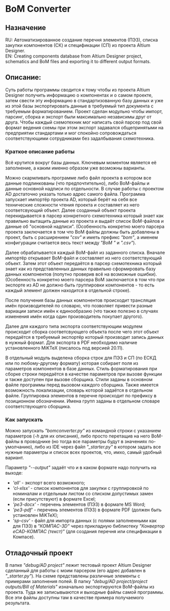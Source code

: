 # BoM Converter

## Назначение
RU: Автоматизированное создание перечня элементов (ПЭ3), списка закупки компонентов (СК) и спецификации (СП) из проекта Altium Designer.<br/>
EN: Creating components database from Altium Designer project, schematics and BoM files and exporting it to different output formats.

## Описание:
Суть работы программы сводится к тому чтобы из проекта Altium Designer получить информацию о компонентах и о самом проекте, затем свести эту информацию в стандартизованную базу данных и уже из этой базы экспортировать данные в требуемый тип документа с требуемым форматированием. Проект сделан модульно чтобы импорт, парсинг, сборка и экспорт были максимально независимы друг от друга. Чтобы каждый схемотехник мог написать свой парсер под свой формат ведения схемы при этом экспорт задавался общепринятыми на предприятии стандартами и мог спокойно сопровождаться соответствующими сотрудниками без задалбывания схемотехника.

### Краткое описание работы
Всё крутится вокруг базы данных. Ключевым моментом является её заполнение, а каким именно образом уже возможны варианты.

Можно скармливать программе либо файл проекта в котором все данные подлинкованы (что предпочтительно), либо BoM-файлы и данные основной надписи по отдельности.
В случае работы с проектом AD достаточно указать только адрес самого файла. Программа запускает импортёр проекта AD, который берёт на себя все технические сложности чтения проекта и составляет из него соответсвующий объект. Далее созданный объект проекта перекидывается в парсер конкретного схемотехника который знает как правильно вытащить данные из проекта и выдаёт список BoM-файлов и данные об "основной надписи". (Особенность конкретно моего парсера проекта заключается в том что BoM файлы должны быть добавлены в проект, быть с расширением *"csv"* и иметь префикс *"bom"*, а именем конфигурации считается весь текст между *"BoM "* и *".csv"*).

Далее обрабатывается каждый BoM-файл из заданного списка. Вначале импортёр открывает BoM-файл и составляет из него соответствующий объект. Затем этот объект передаётся в парсер схемотехника который знает как из представленных данных правильно сформировать базу данных компонентов (попутно проверив всё на возможные ошибки). (Особенность конкретно моего парсера BoM заключается в том что при экспорте из AD не должно быть группировки компонентов - то есть каждый элемент должен находится в отдельной строке).

После получения базы данных компонентов происходит трансляция имён производителей по словарю, что позволяет привести разные вариации записи имён к единообразию (что также полезно в случаях изменения имён когда один производитель покупает другого).

Далее для каждого типа экспорта соответствующим модулем происходит сборка соответсвующего объекта после чего этот объект передаётся в требуемый экспортёр который производит запись данных в нужный формат. Для экспорта в PDF необходимо наличие установленного MiKTeX (писалось под версией 20.11).

В отдельный модуль выделена сборка строк для ПЭ3 и СП (по ЕСКД или по любому-другому формату) которая собирает поля из параметров компонентов в базе данных. Стиль форматирования при сборке строки передаётся в качестве параметров при вызове функции и также доступен при вызове сборщика. Стили заданы в основном файле программы перед вызовом каждого сборщика. Также имеется возможность локализации, словарь которой задаётся в отдельном файле. Группировка элементов в перечне происходит по префиксу в позиционном обозначении. Имена групп заданы в отдельном словаре соответствующего сборщика.

### Как запускать
Можно запускать *"bomconverter.py"* из командной строки с указанием параметров (*-h* для их описания), либо просто перетащив на него BoM-файлы в проводнике (но тогда все параметры будут в значениях по-умолчанию), либо из IDE через файл *"_starter.py"* в котором задать все нужные параметры и список всех проектов, что, имхо, самый удобный вариант.

Параметр *"--output"* задаёт что и в каком формате надо получить на выходе:
- *'all'* - экспорт всего возможного;
- *'cl-xlsx'* - список компонентов для закупки с группировкой по номиналам и отдельным листом со списком допустимых замен (если присутствуют) в формате Excel;
- *'pe3-docx'* - перечень элементов (ПЭ3) в формате MS Word;
- *'pe3-pdf'* - перечень элементов (ПЭ3) в формате PDF (должен быть установлен MiKTeX);
- *'sp-csv'* - файл для импорта данных (с полями заполненными как для ПЭ3) в *"КОМПАС-3D"* через прикладную библиотеку *"Конвертор eCAD-КОМПАС (текст)"* (для создания перечня или спецификации в Компасе).

## Отладочный проект
В папке *"debug/AD project"* лежит тестовый проект Altium Designer сделанный для работы с моим парсером (его адрес добавлен в *"_starter.py"*). На схеме представлены различные элементы с примерами заполнения полей. В папку *"debug/AD project/project outputs/Bill of Materials"* изначально экспортируются BoM-файлы из проекта. Туда же записывыаются и выходные файлы самой программы. Все эти файлы доступны там в качестве примера получаемого результата.
